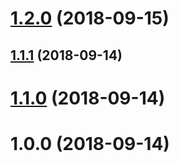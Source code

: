# [1.2.0](https://github.com/noerdisch/neos-slick/compare/v1.1.1...v1.2.0) (2018-09-15)

## [1.1.1](https://github.com/noerdisch/neos-slick/compare/v1.1.0...v1.1.1) (2018-09-14)

# [1.1.0](https://github.com/noerdisch/neos-slick/compare/v1.0.0...v1.1.0) (2018-09-14)

# 1.0.0 (2018-09-14)
